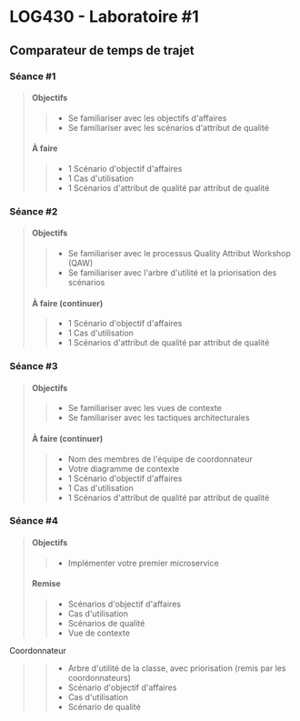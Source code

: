 # LOG430 - Laboratoire #1
## Comparateur de temps de trajet

### Séance #1
>#### Objectifs
>>- Se familiariser avec les objectifs d'affaires
>>- Se familiariser avec les scénarios d'attribut de qualité
>#### À faire
>>- 1 Scénario d'objectif d'affaires
>>- 1 Cas d'utilisation
>>- 1 Scénarios d'attribut de qualité par attribut de qualité
### Séance #2
>#### Objectifs
>>- Se familiariser avec le processus Quality Attribut Workshop (QAW)
>>- Se familiariser avec l'arbre d'utilité et la priorisation des scénarios
>#### À faire (continuer)
>>- 1 Scénario d'objectif d'affaires
>>- 1 Cas d'utilisation
>>- 1 Scénarios d'attribut de qualité par attribut de qualité
### Séance #3
>#### Objectifs
>>- Se familiariser avec les vues de contexte
>>- Se familiariser avec les tactiques architecturales
>#### À faire (continuer)
>>- Nom des membres de l'équipe de coordonnateur
>>- Votre diagramme de contexte
>>- 1 Scénario d'objectif d'affaires
>>- 1 Cas d'utilisation
>>- 1 Scénarios d'attribut de qualité par attribut de qualité
 
### Séance #4
>#### Objectifs
>>- Implémenter votre premier microservice
>#### Remise
>>- Scénarios d'objectif d'affaires
>>- Cas d'utilisation
>>- Scénarios de qualité
>>- Vue de contexte

Coordonnateur
  >>- Arbre d'utilité de la classe, avec priorisation (remis par les coordonnateurs)
  >>- Scénario d'objectif d'affaires
  >>- Cas d'utilisation
  >>- Scénario de qualité
  

